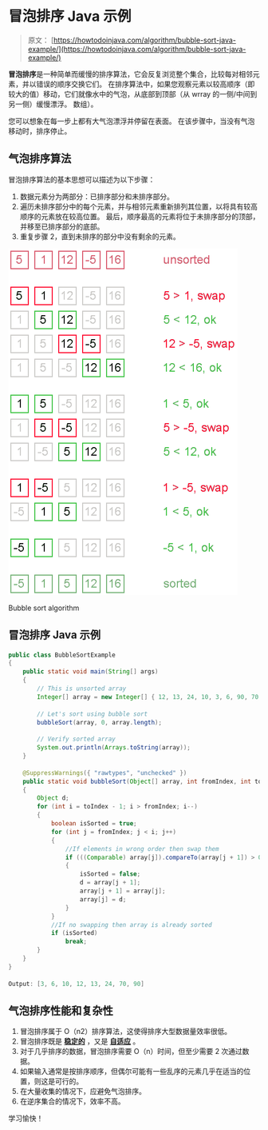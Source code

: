# 冒泡排序 Java 示例

> 原文： [https://howtodoinjava.com/algorithm/bubble-sort-java-example/](https://howtodoinjava.com/algorithm/bubble-sort-java-example/)

**冒泡排序**是一种简单而缓慢的排序算法，它会反复浏览整个集合，比较每对相邻元素，并以错误的顺序交换它们。 在排序算法中，如果您观察元素以较高顺序（即较大的值）移动，它们就像水中的气泡，从底部到顶部（从 wrray 的一侧/中间到另一侧）缓慢漂浮。 数组）。

您可以想象在每一步上都有大气泡漂浮并停留在表面。 在该步骤中，当没有气泡移动时，排序停止。

## 气泡排序算法

冒泡排序算法的基本思想可以描述为以下步骤：

1.  数据元素分为两部分：已排序部分和未排序部分。
2.  遍历未排序部分中的每个元素，并与相邻元素重新排列其位置，以将具有较高顺序的元素放在较高位置。 最后，顺序最高的元素将位于未排序部分的顶部，并移至已排序部分的底部。
3.  重复步骤 2，直到未排序的部分中没有剩余的元素。

![Bubble sort algorithm](img/a948d64e155b08a5e07cf6bf1c93b676.png)

Bubble sort algorithm



## 冒泡排序 Java 示例

```java
public class BubbleSortExample 
{
	public static void main(String[] args) 
	{
		// This is unsorted array
		Integer[] array = new Integer[] { 12, 13, 24, 10, 3, 6, 90, 70 };

		// Let's sort using bubble sort
		bubbleSort(array, 0, array.length);

		// Verify sorted array
		System.out.println(Arrays.toString(array));
	}

	@SuppressWarnings({ "rawtypes", "unchecked" })
	public static void bubbleSort(Object[] array, int fromIndex, int toIndex) 
	{
		Object d;
		for (int i = toIndex - 1; i > fromIndex; i--) 
		{
			boolean isSorted = true;
			for (int j = fromIndex; j < i; j++) 
			{
				//If elements in wrong order then swap them
				if (((Comparable) array[j]).compareTo(array[j + 1]) > 0) 
				{
					isSorted = false;
					d = array[j + 1];
					array[j + 1] = array[j];
					array[j] = d;
				}
			}
			//If no swapping then array is already sorted
			if (isSorted)
				break;
		}
	}
}

Output: [3, 6, 10, 12, 13, 24, 70, 90]
```

## 气泡排序性能和复杂性

1.  冒泡排序属于 O（n2）排序算法，这使得排序大型数据量效率很低。
2.  冒泡排序既是 **[稳定的](https://en.wikipedia.org/wiki/Sorting_algorithm#Stability)** ，又是 **[自适应](https://en.wikipedia.org/wiki/Adaptive_sort)** 。
3.  对于几乎排序的数据，冒泡排序需要 O（n）时间，但至少需要 2 次通过数据。
4.  如果输入通常是按排序顺序，但偶尔可能有一些乱序的元素几乎在适当的位置，则这是可行的。
5.  在大量收集的情况下，应避免气泡排序。
6.  在逆序集合的情况下，效率不高。

学习愉快！